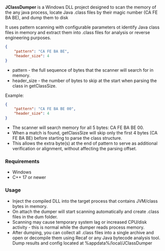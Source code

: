 **JClassDumper** is a Windows DLL project designed to scan the memory of the any java process, locate Java .class files by their magic number (CA FE BA BE), and dump them to disk

It uses pattern scanning with configurable parameters ot identify Java class files in memory and extract them into .class files for analysis or reverse engineering purposes.

```json
{
    "pattern": "CA FE BA BE",
    "header_size": 4
}
```

- pattern - the full sequence of bytes that the scanner will search for in memory.
- header_size - the number of bytes to skip at the start when parsing the class in getClassSize.

Example:
```json
{
    "pattern": "CA FE BA BE 00",
    "header_size": 4
}
```
- The scanner will search memory for all 5 bytes: CA FE BA BE 00.
- When a match is found, getClassSize will skip only the first 4 bytes (CA FE BA BE) before starting to parse the class structure.
- This allows the extra byte(s) at the end of pattern to serve as additional verification or alignment, without affecting the parsing offset.

### Requirements
- Windows
- C++ 17 or newer

### Usage
- Inject the compiled DLL into the target process that contains JVM/class bytes in memory.
- On attach the dumper will start scanning automatically and create .class files in the dum folder.
- Scanning may cause temporary system lag or increased CPU/disk activity - this is normal while the dumper reads process memory.
- After dumping, you can collect all .class files into a single archive and open or decompile them using Recaf or any Java bytecode analysis tool.
Dump results and config located at %appdata%/local/JClassDumper